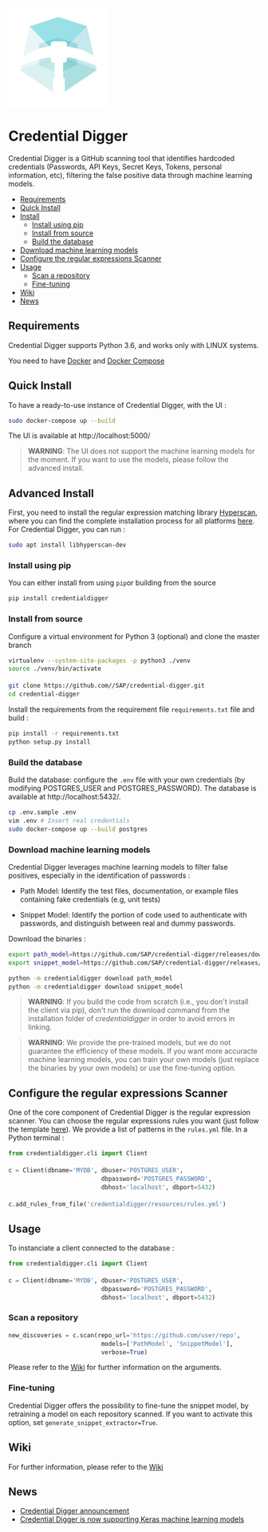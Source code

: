 ![Logo](github_assets/Logo-CD-Mint_48.png)

# Credential Digger

Credential Digger is a GitHub scanning tool that identifies hardcoded credentials (Passwords, API Keys, Secret Keys, Tokens, personal information, etc), filtering the false positive data through machine learning models.

-  [Requirements](#requirements)
-  [Quick Install](#quick-install)
-  [Install](#advanced-install)
	-  [Install using pip](#install-using-pip)
	-  [Install from source](#install-from-source)
	-  [Build the database](#build-the-database)
  -  [Download machine learning models](#download-machine-learning-models)
-  [Configure the regular expressions Scanner](#configure-the-regular-expressions-scanner)
-  [Usage](#usage)
	-  [Scan a repository](#scan-a-repository)
	-  [Fine-tuning](#fine-tuning)
-  [Wiki](#wiki)
-  [News](#news)


## Requirements

Credential Digger supports Python 3.6, and works only with LINUX systems.

You need to have [Docker](https://docs.docker.com/engine/install/) and [Docker Compose](https://docs.docker.com/compose/install/)

  
## Quick Install

To have a ready-to-use instance of Credential Digger, with the UI :

```bash
sudo docker-compose up --build 
```

The UI is available at http://localhost:5000/

>  **WARNING**: The UI does not support the machine learning models for the moment. If you want to use the models, please follow the advanced install.

## Advanced Install

First, you need to install the regular expression matching library [Hyperscan](https://github.com/intel/hyperscan), where you can find the complete installation process for all platforms [here](http://intel.github.io/hyperscan/dev-reference/getting_started.html). For Credential Digger, you can run :

```bash
sudo apt install libhyperscan-dev
```

### Install using pip

You can either install from using `pip`or building from the source

```bash
pip install credentialdigger
```

### Install from source

Configure a virtual environment for Python 3 (optional) and clone the master branch

```bash
virtualenv --system-site-packages -p python3 ./venv
source ./venv/bin/activate

git clone https://github.com//SAP/credential-digger.git
cd credential-digger
```
Install the requirements from the requirement file `requirements.txt` file and build :

```bash
pip install -r requirements.txt
python setup.py install
```

### Build the database

Build the database: configure the `.env` file with your own credentials (by modifying POSTGRES_USER and POSTGRES_PASSWORD). The database is available at http://localhost:5432/.

  
```bash
cp .env.sample .env
vim .env # Insert real credentials
sudo docker-compose up --build postgres
```

### Download machine learning models

Credential Digger leverages machine learning models to filter false positives, especially in the identification of passwords :

- Path Model: Identify the test files, documentation, or example files containing fake credentials (e.g, unit tests)

- Snippet Model: Identify the portion of code used to authenticate with passwords, and distinguish between real and dummy passwords.

  

Download the binaries :

```bash
export path_model=https://github.com/SAP/credential-digger/releases/download/PM-v1.0.1/path_model-1.0.1.tar.gz
export snippet_model=https://github.com/SAP/credential-digger/releases/download/SM-v1.0.0/snippet_model-1.0.0.tar.gz
```

```bash
python -m credentialdigger download path_model
python -m credentialdigger download snippet_model
```
>  **WARNING**: If you build the code from scratch (i.e., you don't install the client via
pip), don't run the download command from the installation folder of
_credentialdigger_ in order to avoid errors in linking.
  
>  **WARNING**: We provide the pre-trained models, but we do not guarantee the efficiency of these models. If you want more accuracte machine learning models, you can train your own models (just replace the binaries by your own models) or use the fine-tuning option.

## Configure the regular expressions Scanner

One of the core component of Credential Digger is the regular expression scanner. You can choose the regular expressions rules you want (just follow the template [here](https://github.com/SAP/credential-digger/blob/master/resources/rules.yml)). We provide a list of patterns in the `rules.yml` file. In a Python terminal :

  

```python
from credentialdigger.cli import Client

c = Client(dbname='MYDB', dbuser='POSTGRES_USER',
                          dbpassword='POSTGRES_PASSWORD',
                          dbhost='localhost', dbport=5432)

c.add_rules_from_file('credentialdigger/resources/rules.yml')
```


## Usage

To instanciate a client connected to the database :
```python
from credentialdigger.cli import Client

c = Client(dbname='MYDB', dbuser='POSTGRES_USER',
                          dbpassword='POSTGRES_PASSWORD',
                          dbhost='localhost', dbport=5432)

```
### Scan a repository

```python
new_discoveries = c.scan(repo_url='https://github.com/user/repo',
                          models=['PathModel', 'SnippetModel'],
                          verbose=True)

```

Please refer to the [Wiki](https://github.com/SAP/credential-digger/wiki) for further information on the arguments.

  
### Fine-tuning

Credential Digger offers the possibility to fine-tune the snippet model, by retraining a model on each repository scanned. If you want to activate this option, set `generate_snippet_extractor=True`.

## Wiki

For further information, please refer to the [Wiki](https://github.com/SAP/credential-digger/wiki)

## News

-  [Credential Digger announcement](https://blogs.sap.com/2020/06/23/credential-digger-using-machine-learning-to-identify-hardcoded-credentials-in-github)
-  [Credential Digger is now supporting Keras machine learning models](https://github.com/SAP/credential-digger/tree/keras_models)